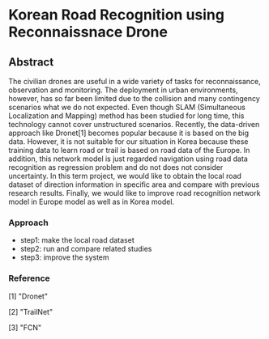 # Korean Road Recognition using  Reconnaissnace Drone

## Abstract

The civilian drones are useful in a wide variety of tasks for reconnaissance, observation and monitoring. The deployment in urban environments, however, has so far been limited due to the collision and many contingency scenarios what we do not expected. Even though SLAM (Simultaneous Localization and Mapping) method has been studied for long time, this technology cannot cover unstructured scenarios. Recently, the data-driven approach like Dronet[1] becomes popular because it is based on the big data. However, it is not suitable for our situation in Korea because these training data to learn road or trail is based on road data of the Europe. In addition, this network model is just regarded navigation using road data recognition as regression problem and do not does not consider uncertainty. In this term project, we would like to obtain the local road dataset of direction information in specific area and compare with previous research results. Finally, we would like to improve road recognition network model in Europe model as well as in Korea model.

### Approach

- step1: make the local road dataset
- step2: run and compare related studies
- step3: improve the system

### Reference

[1]  "Dronet"

[2] "TrailNet"

[3] "FCN"